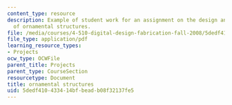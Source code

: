 ```yaml
---
content_type: resource
description: Example of student work for an assignment on the design and fabrication
  of ornamental structures.
file: /media/courses/4-510-digital-design-fabrication-fall-2008/5dedf410433414bfbeadb08f32137fe5_assn5_example2.pdf
file_type: application/pdf
learning_resource_types:
- Projects
ocw_type: OCWFile
parent_title: Projects
parent_type: CourseSection
resourcetype: Document
title: ornamental structures
uid: 5dedf410-4334-14bf-bead-b08f32137fe5
---
```

